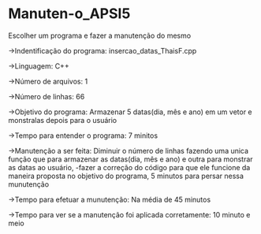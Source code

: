# Manuten-o_APSI5
Escolher um programa e fazer a manutenção do mesmo

->Indentificação do programa: insercao_datas_ThaisF.cpp

->Linguagem: C++

->Número de arquivos: 1

->Número de linhas: 66

->Objetivo do programa: Armazenar 5 datas(dia, mês e ano) em um vetor e monstralas depois para o usuário

->Tempo para entender o programa: 7 minitos

->Manutenção a ser feita: Diminuir o número de linhas fazendo uma unica função que para armazenar as datas(dia, mês e ano) e outra para monstrar as datas ao usuário, -fazer a correção do código para que ele funcione da maneira proposta no objetivo do programa, 5 minutos para persar nessa munutenção

->Tempo para efetuar a munutenção: Na média de 45 minutos

->Tempo para ver se a manutenção foi aplicada corretamente: 10 minuto e meio
